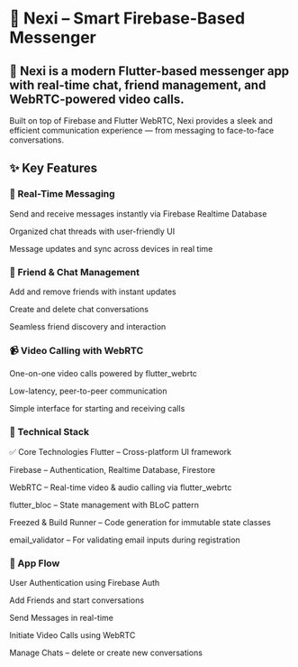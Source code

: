 # 📱 Nexi – Smart Firebase-Based Messenger
## 🚀 Nexi is a modern Flutter-based messenger app with real-time chat, friend management, and WebRTC-powered video calls.

Built on top of Firebase and Flutter WebRTC, Nexi provides a sleek and efficient communication experience — from messaging to face-to-face conversations.

## ✨ Key Features
### 💬 Real-Time Messaging
Send and receive messages instantly via Firebase Realtime Database

Organized chat threads with user-friendly UI

Message updates and sync across devices in real time

### 👥 Friend & Chat Management
Add and remove friends with instant updates

Create and delete chat conversations

Seamless friend discovery and interaction

### 📹 Video Calling with WebRTC
One-on-one video calls powered by flutter_webrtc

Low-latency, peer-to-peer communication

Simple interface for starting and receiving calls

### 🔧 Technical Stack
✅ Core Technologies
Flutter – Cross-platform UI framework

Firebase – Authentication, Realtime Database, Firestore

WebRTC – Real-time video & audio calling via flutter_webrtc

flutter_bloc – State management with BLoC pattern

Freezed & Build Runner – Code generation for immutable state classes

email_validator – For validating email inputs during registration

### 📲 App Flow
User Authentication using Firebase Auth

Add Friends and start conversations

Send Messages in real-time

Initiate Video Calls using WebRTC

Manage Chats – delete or create new conversations

